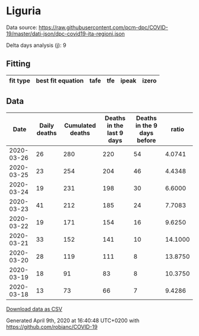 # Liguria

Data source: https://raw.githubusercontent.com/pcm-dpc/COVID-19/master/dati-json/dpc-covid19-ita-regioni.json

Delta days analysis (j): 9

## Fitting 
|fit type|best fit equation|tafe|tfe|ipeak|izero|
|-------|-----|--------|------|---|---|

## Data
|Date|Daily deaths|Cumulated deaths|Deaths in the last 9 days|Deaths in the 9 days before|ratio|
|----|----------|-----------|-------|--------------------|-----|
|2020-03-26|26|280|220|54|4.0741|
|2020-03-25|23|254|204|46|4.4348|
|2020-03-24|19|231|198|30|6.6000|
|2020-03-23|41|212|185|24|7.7083|
|2020-03-22|19|171|154|16|9.6250|
|2020-03-21|33|152|141|10|14.1000|
|2020-03-20|28|119|111|8|13.8750|
|2020-03-19|18|91|83|8|10.3750|
|2020-03-18|13|73|66|7|9.4286|

[Download data as CSV](COVID-19_liguria_j9_2020-03-26.csv)

Generated April 9th, 2020 at 16:40:48 UTC+0200 with https://github.com/robianc/COVID-19
